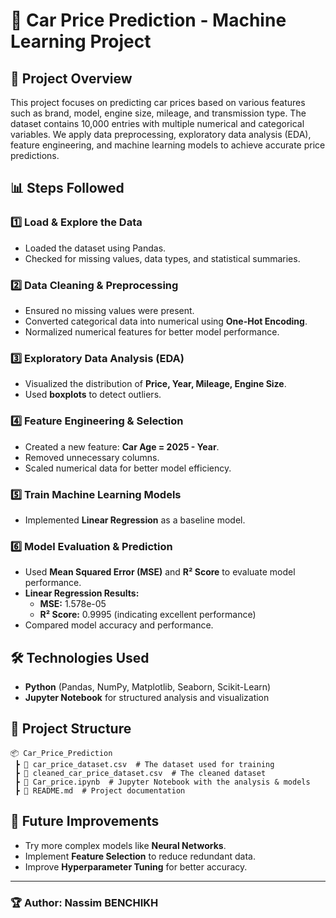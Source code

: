 # 🚗 Car Price Prediction - Machine Learning Project

## 📌 Project Overview
This project focuses on predicting car prices based on various features such as brand, model, engine size, mileage, and transmission type. The dataset contains 10,000 entries with multiple numerical and categorical variables. We apply data preprocessing, exploratory data analysis (EDA), feature engineering, and machine learning models to achieve accurate price predictions.

## 📊 Steps Followed

### **1️⃣ Load & Explore the Data**
- Loaded the dataset using Pandas.
- Checked for missing values, data types, and statistical summaries.

### **2️⃣ Data Cleaning & Preprocessing**
- Ensured no missing values were present.
- Converted categorical data into numerical using **One-Hot Encoding**.
- Normalized numerical features for better model performance.

### **3️⃣ Exploratory Data Analysis (EDA)**
- Visualized the distribution of **Price, Year, Mileage, Engine Size**.
- Used **boxplots** to detect outliers.

### **4️⃣ Feature Engineering & Selection**
- Created a new feature: **Car Age = 2025 - Year**.
- Removed unnecessary columns.
- Scaled numerical data for better model efficiency.

### **5️⃣ Train Machine Learning Models**
- Implemented **Linear Regression** as a baseline model.

### **6️⃣ Model Evaluation & Prediction**
- Used **Mean Squared Error (MSE)** and **R² Score** to evaluate model performance.
- **Linear Regression Results:**
  - **MSE:** 1.578e-05
  - **R² Score:** 0.9995 (indicating excellent performance)
- Compared model accuracy and performance.

## 🛠 Technologies Used
- **Python** (Pandas, NumPy, Matplotlib, Seaborn, Scikit-Learn)
- **Jupyter Notebook** for structured analysis and visualization

## 📂 Project Structure
```
📦 Car_Price_Prediction
 ┣ 📜 car_price_dataset.csv  # The dataset used for training
 ┣ 📜 cleaned_car_price_dataset.csv  # The cleaned dataset
 ┣ 📜 Car_price.ipynb  # Jupyter Notebook with the analysis & models
 ┣ 📜 README.md  # Project documentation
```

## 📌 Future Improvements
- Try more complex models like **Neural Networks**.
- Implement **Feature Selection** to reduce redundant data.
- Improve **Hyperparameter Tuning** for better accuracy.

---
### 🏆 Author: Nassim BENCHIKH
